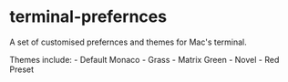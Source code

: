 # terminal-prefernces

A set of customised prefernces and themes for Mac's terminal.

Themes include:
	- Default Monaco
	- Grass
	- Matrix Green
	- Novel
	- Red Preset
